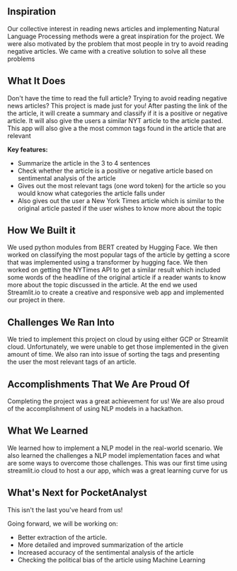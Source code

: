 ## Inspiration

Our collective interest in reading news articles and implementing Natural Language Processing methods were a great inspiration for the project. We were also motivated by the problem that most people in try to avoid reading negative articles. We came with a creative solution to solve all these problems

## What It Does

Don't have the time to read the full article? Trying to avoid reading negative news articles? This project is made just for you! After pasting the link of the the article, it will create a summary and classify if it is a positive or negative article. It will also give the users a similar NYT article to the article pasted. This app will also give a the most common tags found in the article that are relevant

**Key features:**
- Summarize the article in the 3 to 4 sentences
- Check whether the article is a positive or negative article based on sentimental analysis of the article
- Gives out the most relevant tags (one word token) for the article so you would know what categories the article falls under
- Also gives out the user a New York Times article which is similar to the original article pasted if the user wishes to know more about the topic

## How We Built it

We used python modules from BERT created by Hugging Face. We then worked on classifying the most popular tags of the article by getting a score that was implemented using a transformer by hugging face. We then worked on getting the NYTimes API to get a similar result which included some words of the headline of the original article if a reader wants to know more about the topic discussed in the article. At the end we used Streamlit.io to create a creative and responsive web app and implemented our project in there.

## Challenges We Ran Into

We tried to implement this project on cloud by using either GCP or Streamlit cloud. Unfortunately, we were unable to get those implemented in the given amount of time. We also ran into issue of sorting the tags and presenting the user the most relevant tags of an article.

## Accomplishments That We Are Proud Of

Completing the project was a great achievement for us! We are also proud of the accomplishment of using NLP models in a hackathon. 

## What We Learned

We learned how to implement a NLP model in the real-world scenario. We also learned the challenges a NLP model implementation faces and what are some ways to overcome those challenges. This was our first time using streamlit.io cloud to host a our app, which was a great learning curve for us

## What's Next for PocketAnalyst

This isn't the last you've heard from us!

Going forward, we will be working on:
- Better extraction of the article. 
- More detailed and improved summarization of the article
- Increased accuracy of the sentimental analysis of the article
- Checking the political bias of the article using Machine Learning



